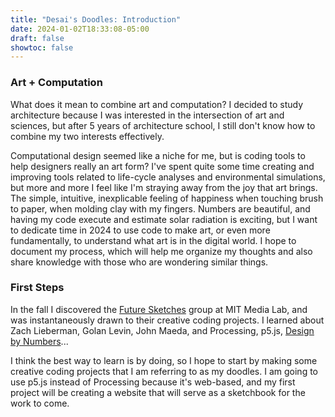 ```yaml
---
title: "Desai's Doodles: Introduction"
date: 2024-01-02T18:33:08-05:00
draft: false
showtoc: false
---
```

### Art + Computation
What does it mean to combine art and computation? I decided to study architecture because I was interested in the intersection of art and sciences, but after 5 years of architecture school, I still don't know how to combine my two interests effectively.

Computational design seemed like a niche for me, but is coding tools to help designers really an art form? I've spent quite some time creating and improving tools related to life-cycle analyses and environmental simulations, but more and more I feel like I'm straying away from the joy that art brings. The simple, intuitive, inexplicable feeling of happiness when touching brush to paper, when molding clay with my fingers. Numbers are beautiful, and having my code execute and estimate solar radiation is exciting, but I want to dedicate time in 2024 to use code to make art, or even more fundamentally, to understand what art is in the digital world. I hope to document my process, which will help me organize my thoughts and also share knowledge with those who are wondering similar things.

### First Steps
In the fall I discovered the [Future Sketches](https://www.media.mit.edu/groups/future-sketches/overview/) group at MIT Media Lab, and was instantaneously drawn to their creative coding projects. I learned about Zach Lieberman, Golan Levin, John Maeda, and Processing, p5.js, [Design by Numbers](https://www.media.mit.edu/projects/design-by-numbers-again/overview/)... 

I think the best way to learn is by doing, so I hope to start by making some creative coding projects that I am referring to as my doodles. I am going to use p5.js instead of Processing because it's web-based, and my first project will be creating a website that will serve as a sketchbook for the work to come.